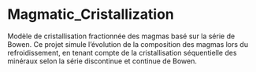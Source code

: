 # Magmatic_Cristallization
Modèle de cristallisation fractionnée des magmas basé sur la série de Bowen. Ce projet simule l’évolution de la composition des magmas lors du refroidissement, en tenant compte de la cristallisation séquentielle des minéraux selon la série discontinue et continue de Bowen.
